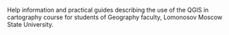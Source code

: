 Help information and practical guides describing the use of the QGIS in cartography course for students of Geography faculty, Lomonosov Moscow State University.
